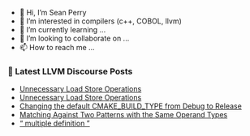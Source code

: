- 👋 Hi, I’m Sean Perry
- 👀 I’m interested in compilers (c++, COBOL, llvm)
- 🌱 I’m currently learning ...
- 💞️ I’m looking to collaborate on ...
- 📫 How to reach me ...

<!---
s66perry/s66perry is a ✨ special ✨ repository because its `README.md` (this file) appears on your GitHub profile.
You can click the Preview link to take a look at your changes.
--->
### 📕 Latest LLVM Discourse Posts

<!-- DISCOURSE-LLVM:START -->
- [Unnecessary Load Store Operations](https://discourse.llvm.org/t/unnecessary-load-store-operations/61933#post_2)
- [Unnecessary Load Store Operations](https://discourse.llvm.org/t/unnecessary-load-store-operations/61933#post_1)
- [Changing the default CMAKE_BUILD_TYPE from Debug to Release](https://discourse.llvm.org/t/changing-the-default-cmake-build-type-from-debug-to-release/61927#post_3)
- [Matching Against Two Patterns with the Same Operand Types](https://discourse.llvm.org/t/matching-against-two-patterns-with-the-same-operand-types/61897#post_2)
- [“ multiple definition ”](https://discourse.llvm.org/t/multiple-definition/61926#post_5)
<!-- DISCOURSE-LLVM:END -->
